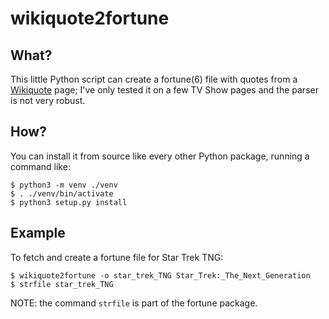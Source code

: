 # wikiquote2fortune

## What?

This little Python script can create a fortune(6) file with quotes from a
[Wikiquote](https://en.wikiquote.org/wiki/Main_Page) page; I've only
tested it on a few TV Show pages and the parser is not very robust.

## How?

You can install it from source like every other Python package, running a command like:

```
$ python3 -m venv ./venv
$ . ./venv/bin/activate
$ python3 setup.py install
```

## Example

To fetch and create a fortune file for Star Trek TNG:

```
$ wikiquote2fortune -o star_trek_TNG Star_Trek:_The_Next_Generation
$ strfile star_trek_TNG
```

NOTE: the command `strfile` is part of the fortune package.
